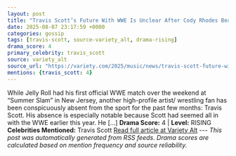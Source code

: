 ```yaml
---
layout: post
title: "Travis Scott’s Future With WWE Is Unclear After Cody Rhodes Beatdown"
date: 2025-08-07 23:17:59 +0000
categories: gossip
tags: [travis-scott, source-variety_alt, drama-rising]
drama_score: 4
primary_celebrity: travis_scott
source: variety_alt
source_url: "https://variety.com/2025/music/news/travis-scott-future-with-wwe-unclear-1236482084/"
mentions: {travis_scott: 4}
---
```


While Jelly Roll had his first official WWE match over the weekend at “Summer Slam” in New Jersey, another high-profile artist/ wrestling fan has been conspicuously absent from the sport for the past few months: Travis Scott. His absence is especially notable because Scott had seemed all in with the WWE earlier this year. He […] **Drama Score:** 4 | **Level:** RISING **Celebrities Mentioned:** Travis Scott [Read full article at Variety Alt](https://variety.com/2025/music/news/travis-scott-future-with-wwe-unclear-1236482084/) --- *This post was automatically generated from RSS feeds. Drama scores are calculated based on mention frequency and source reliability.*